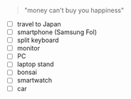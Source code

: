 > "money can't buy you happiness"

- [ ] travel to Japan
- [ ] smartphone (Samsung Fol)
- [ ] split keyboard
- [ ] monitor
- [ ] PC
- [ ] laptop stand
- [ ] bonsai
- [ ] smartwatch
- [ ] car